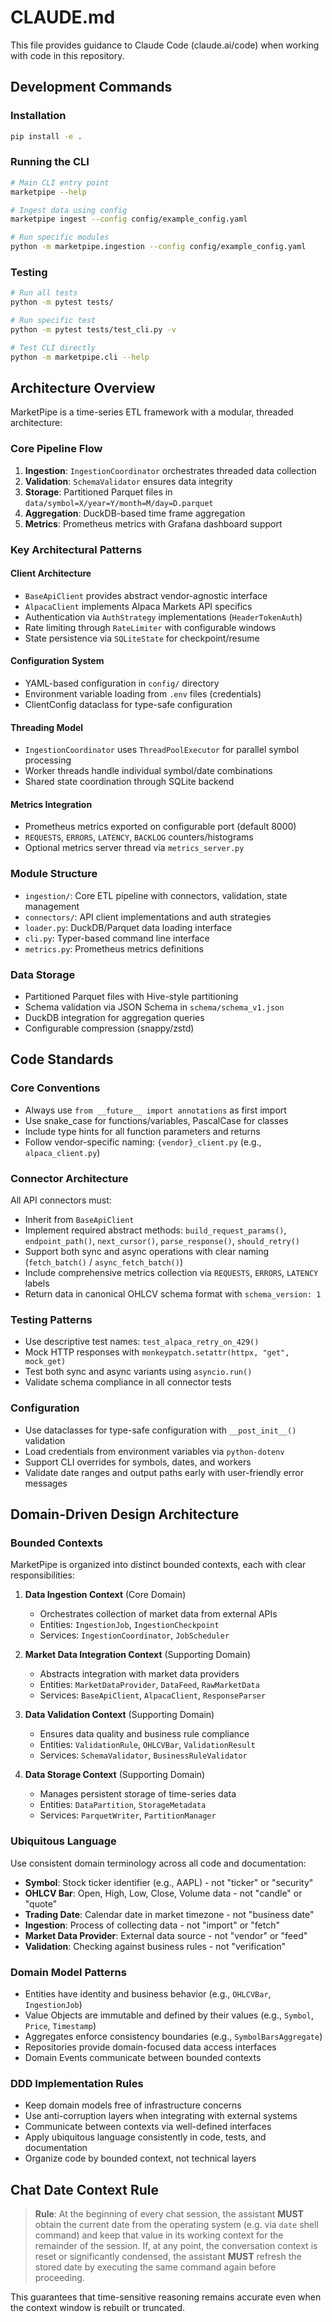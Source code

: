 # CLAUDE.md

This file provides guidance to Claude Code (claude.ai/code) when working with code in this repository.

## Development Commands

### Installation
```bash
pip install -e .
```

### Running the CLI
```bash
# Main CLI entry point
marketpipe --help

# Ingest data using config
marketpipe ingest --config config/example_config.yaml

# Run specific modules
python -m marketpipe.ingestion --config config/example_config.yaml
```

### Testing
```bash
# Run all tests
python -m pytest tests/

# Run specific test
python -m pytest tests/test_cli.py -v

# Test CLI directly
python -m marketpipe.cli --help
```

## Architecture Overview

MarketPipe is a time-series ETL framework with a modular, threaded architecture:

### Core Pipeline Flow
1. **Ingestion**: `IngestionCoordinator` orchestrates threaded data collection
2. **Validation**: `SchemaValidator` ensures data integrity 
3. **Storage**: Partitioned Parquet files in `data/symbol=X/year=Y/month=M/day=D.parquet`
4. **Aggregation**: DuckDB-based time frame aggregation
5. **Metrics**: Prometheus metrics with Grafana dashboard support

### Key Architectural Patterns

#### Client Architecture
- `BaseApiClient` provides abstract vendor-agnostic interface
- `AlpacaClient` implements Alpaca Markets API specifics
- Authentication via `AuthStrategy` implementations (`HeaderTokenAuth`)
- Rate limiting through `RateLimiter` with configurable windows
- State persistence via `SQLiteState` for checkpoint/resume

#### Configuration System
- YAML-based configuration in `config/` directory
- Environment variable loading from `.env` files (credentials)
- ClientConfig dataclass for type-safe configuration

#### Threading Model
- `IngestionCoordinator` uses `ThreadPoolExecutor` for parallel symbol processing
- Worker threads handle individual symbol/date combinations
- Shared state coordination through SQLite backend

#### Metrics Integration
- Prometheus metrics exported on configurable port (default 8000)
- `REQUESTS`, `ERRORS`, `LATENCY`, `BACKLOG` counters/histograms
- Optional metrics server thread via `metrics_server.py`

### Module Structure
- `ingestion/`: Core ETL pipeline with connectors, validation, state management
- `connectors/`: API client implementations and auth strategies  
- `loader.py`: DuckDB/Parquet data loading interface
- `cli.py`: Typer-based command line interface
- `metrics.py`: Prometheus metrics definitions

### Data Storage
- Partitioned Parquet files with Hive-style partitioning
- Schema validation via JSON Schema in `schema/schema_v1.json`
- DuckDB integration for aggregation queries
- Configurable compression (snappy/zstd)

## Code Standards

### Core Conventions
- Always use `from __future__ import annotations` as first import
- Use snake_case for functions/variables, PascalCase for classes
- Include type hints for all function parameters and returns
- Follow vendor-specific naming: `{vendor}_client.py` (e.g., `alpaca_client.py`)

### Connector Architecture
All API connectors must:
- Inherit from `BaseApiClient`
- Implement required abstract methods: `build_request_params()`, `endpoint_path()`, `next_cursor()`, `parse_response()`, `should_retry()`
- Support both sync and async operations with clear naming (`fetch_batch()` / `async_fetch_batch()`)
- Include comprehensive metrics collection via `REQUESTS`, `ERRORS`, `LATENCY` labels
- Return data in canonical OHLCV schema format with `schema_version: 1`

### Testing Patterns
- Use descriptive test names: `test_alpaca_retry_on_429()`
- Mock HTTP responses with `monkeypatch.setattr(httpx, "get", mock_get)`
- Test both sync and async variants using `asyncio.run()`
- Validate schema compliance in all connector tests

### Configuration
- Use dataclasses for type-safe configuration with `__post_init__()` validation
- Load credentials from environment variables via `python-dotenv`
- Support CLI overrides for symbols, dates, and workers
- Validate date ranges and output paths early with user-friendly error messages

## Domain-Driven Design Architecture

### Bounded Contexts
MarketPipe is organized into distinct bounded contexts, each with clear responsibilities:

1. **Data Ingestion Context** (Core Domain)
   - Orchestrates collection of market data from external APIs
   - Entities: `IngestionJob`, `IngestionCheckpoint`
   - Services: `IngestionCoordinator`, `JobScheduler`

2. **Market Data Integration Context** (Supporting Domain)
   - Abstracts integration with market data providers
   - Entities: `MarketDataProvider`, `DataFeed`, `RawMarketData`
   - Services: `BaseApiClient`, `AlpacaClient`, `ResponseParser`

3. **Data Validation Context** (Supporting Domain)
   - Ensures data quality and business rule compliance
   - Entities: `ValidationRule`, `OHLCVBar`, `ValidationResult`
   - Services: `SchemaValidator`, `BusinessRuleValidator`

4. **Data Storage Context** (Supporting Domain)
   - Manages persistent storage of time-series data
   - Entities: `DataPartition`, `StorageMetadata`
   - Services: `ParquetWriter`, `PartitionManager`

### Ubiquitous Language
Use consistent domain terminology across all code and documentation:

- **Symbol**: Stock ticker identifier (e.g., AAPL) - not "ticker" or "security"
- **OHLCV Bar**: Open, High, Low, Close, Volume data - not "candle" or "quote"
- **Trading Date**: Calendar date in market timezone - not "business date"
- **Ingestion**: Process of collecting data - not "import" or "fetch"
- **Market Data Provider**: External data source - not "vendor" or "feed"
- **Validation**: Checking against business rules - not "verification"

### Domain Model Patterns
- Entities have identity and business behavior (e.g., `OHLCVBar`, `IngestionJob`)
- Value Objects are immutable and defined by their values (e.g., `Symbol`, `Price`, `Timestamp`)
- Aggregates enforce consistency boundaries (e.g., `SymbolBarsAggregate`)
- Repositories provide domain-focused data access interfaces
- Domain Events communicate between bounded contexts

### DDD Implementation Rules
- Keep domain models free of infrastructure concerns
- Use anti-corruption layers when integrating with external systems
- Communicate between contexts via well-defined interfaces
- Apply ubiquitous language consistently in code, tests, and documentation
- Organize code by bounded context, not technical layers

## Chat Date Context Rule

> **Rule**: At the beginning of every chat session, the assistant **MUST** obtain the current date from the operating system (e.g. via `date` shell command) and keep that value in its working context for the remainder of the session. If, at any point, the conversation context is reset or significantly condensed, the assistant **MUST** refresh the stored date by executing the same command again before proceeding.

This guarantees that time-sensitive reasoning remains accurate even when the context window is rebuilt or truncated.